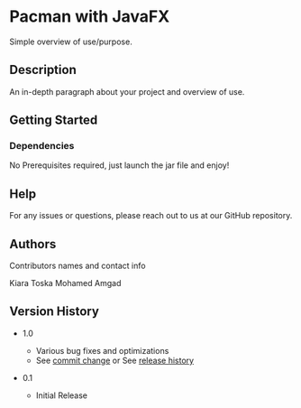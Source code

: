 # Pacman with JavaFX

Simple overview of use/purpose.

## Description

An in-depth paragraph about your project and overview of use.

## Getting Started

### Dependencies

No Prerequisites required, just launch the jar file and enjoy!

## Help

For any issues or questions, please reach out to us at our GitHub repository.

## Authors

Contributors names and contact info

Kiara Toska
Mohamed Amgad

## Version History

- 1.0

  - Various bug fixes and optimizations
  - See [commit change]() or See [release history]()

- 0.1
  - Initial Release
